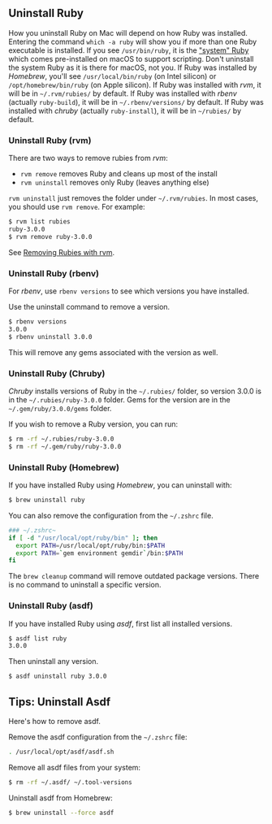 ## Uninstall Ruby

How you uninstall Ruby on Mac will depend on how Ruby was installed. Entering the command `which -a ruby` will show you if more than one Ruby executable is installed. If you see `/usr/bin/ruby`, it is the ["system" Ruby](/faq/do-not-use-mac-system-ruby/index.html) which comes pre-installed on macOS to support scripting. Don't uninstall the system Ruby as it is there for macOS, not you. If Ruby was installed by *Homebrew*, you'll see `/usr/local/bin/ruby` (on Intel silicon) or  `/opt/homebrew/bin/ruby` (on Apple silicon). If Ruby was installed with *rvm*, it will be in `~/.rvm/rubies/` by default. If Ruby was installed with *rbenv* (actually `ruby-build`), it will be in `~/.rbenv/versions/` by default. If Ruby was installed with *chruby* (actually `ruby-install`), it will be in `~/rubies/` by default.

### Uninstall Ruby (rvm)

There are two ways to remove rubies from *rvm*:

* `rvm remove` removes Ruby and cleans up most of the install
* `rvm uninstall` removes only Ruby (leaves anything else)

`rvm uninstall` just removes the folder under `~/.rvm/rubies`. In most cases, you should use `rvm remove`. For example:

```bash
$ rvm list rubies
ruby-3.0.0
$ rvm remove ruby-3.0.0
```

See [Removing Rubies with rvm](https://rvm.io/rubies/removing).

### Uninstall Ruby (rbenv)

For *rbenv*, use `rbenv versions` to see which versions you have installed.

Use the uninstall command to remove a version.

```bash
$ rbenv versions
3.0.0
$ rbenv uninstall 3.0.0
```

This will remove any gems associated with the version as well.

### Uninstall Ruby (Chruby)

*Chruby* installs versions of Ruby in the `~/.rubies/` folder, so version 3.0.0 is in the `~/.rubies/ruby-3.0.0` folder. Gems for the version are in the `~/.gem/ruby/3.0.0/gems` folder.

If you wish to remove a Ruby version, you can run:

```bash
$ rm -rf ~/.rubies/ruby-3.0.0
$ rm -rf ~/.gem/ruby/ruby-3.0.0
```

### Uninstall Ruby (Homebrew)

If you have installed Ruby using *Homebrew*, you can uninstall with:

```bash
$ brew uninstall ruby
```

You can also remove the configuration from the  `~/.zshrc` file.

```bash
### ~/.zshrc~
if [ -d "/usr/local/opt/ruby/bin" ]; then
  export PATH=/usr/local/opt/ruby/bin:$PATH
  export PATH=`gem environment gemdir`/bin:$PATH
fi
```

The `brew cleanup` command will remove outdated package versions. There is no command to uninstall a specific version.

### Uninstall Ruby (asdf)

If you have installed Ruby using *asdf*, first list all installed versions.

```bash
$ asdf list ruby
3.0.0
```

Then uninstall any version.

```bash
$ asdf uninstall ruby 3.0.0
```

## Tips: Uninstall Asdf

Here's how to remove asdf.

Remove the asdf configuration from the  `~/.zshrc` file:

```bash
. /usr/local/opt/asdf/asdf.sh
```

Remove all asdf files from your system:

```bash
$ rm -rf ~/.asdf/ ~/.tool-versions
```

Uninstall asdf from Homebrew:

```bash
$ brew uninstall --force asdf
```
